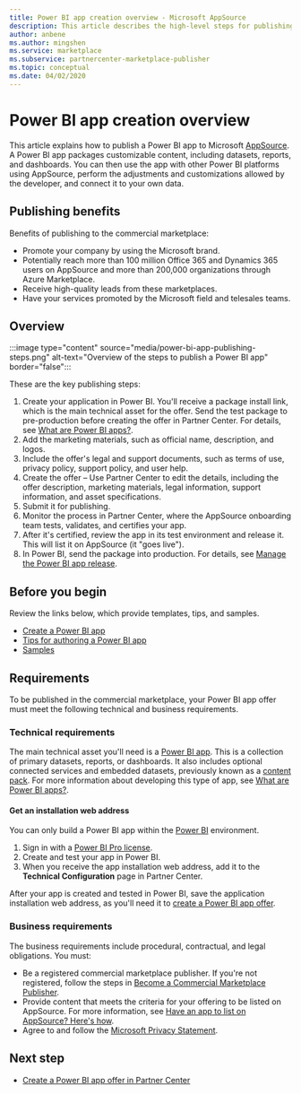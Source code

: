 ```yaml
---
title: Power BI app creation overview - Microsoft AppSource
description: This article describes the high-level steps for publishing a Power BI app to Microsoft AppSource. The technical and business requirements your Power BI app must meet to be published to the commercial marketplace are also provided.
author: anbene
ms.author: mingshen
ms.service: marketplace 
ms.subservice: partnercenter-marketplace-publisher
ms.topic: conceptual
ms.date: 04/02/2020
---
```


# Power BI app creation overview

This article explains how to publish a Power BI app to Microsoft [AppSource](https://appsource.microsoft.com/). A Power BI app packages customizable content, including datasets, reports, and dashboards. You can then use the app with other Power BI platforms using AppSource, perform the adjustments and customizations allowed by the developer, and connect it to your own data.

## Publishing benefits

Benefits of publishing to the commercial marketplace:

- Promote your company by using the Microsoft brand.
- Potentially reach more than 100 million Office 365 and Dynamics 365 users on AppSource and more than 200,000 organizations through Azure Marketplace.
- Receive high-quality leads from these marketplaces.
- Have your services promoted by the Microsoft field and telesales teams.

## Overview

:::image type="content" source="media/power-bi-app-publishing-steps.png" alt-text="Overview of the steps to publish a Power BI app" border="false":::

These are the key publishing steps:

1. Create your application in Power BI. You'll receive a package install link, which is the main technical asset for the offer. Send the test package to pre-production before creating the offer in Partner Center. For details, see [What are Power BI apps?](https://docs.microsoft.com/power-bi/service-template-apps-overview).
2. Add the marketing materials, such as official name, description, and logos.
3. Include the offer's legal and support documents, such as terms of use, privacy policy, support policy, and user help.
4. Create the offer – Use Partner Center to edit the details, including the offer description, marketing materials, legal information, support information, and asset specifications.
5. Submit it for publishing.
6. Monitor the process in Partner Center, where the AppSource onboarding team tests, validates, and certifies your app.
7. After it's certified, review the app in its test environment and release it. This will list it on AppSource (it "goes live").
8. In Power BI, send the package into production. For details, see [Manage the Power BI app release](https://docs.microsoft.com/power-bi/service-template-apps-create#manage-the-template-app-release).

## Before you begin

Review the links below, which provide templates, tips, and samples.

- [Create a Power BI app](https://docs.microsoft.com/power-bi/service-template-apps-create)
- [Tips for authoring a Power BI app](https://docs.microsoft.com/power-bi/service-template-apps-tips)
- [Samples](https://docs.microsoft.com/power-bi/service-template-apps-samples)

## Requirements

To be published in the commercial marketplace, your Power BI app offer must meet the following technical and business requirements.

### Technical requirements

The main technical asset you'll need is a [Power BI app](https://go.microsoft.com/fwlink/?linkid=2028636). This is a collection of primary datasets, reports, or dashboards. It also includes optional connected services and embedded datasets, previously known as a [content pack](https://docs.microsoft.com/power-bi/service-organizational-content-pack-introduction). For more information about developing this type of app, see [What are Power BI apps?](https://go.microsoft.com/fwlink/?linkid=2028636).

#### Get an installation web address

You can only build a Power BI app within the [Power BI](https://powerbi.microsoft.com/) environment.

1. Sign in with a [Power BI Pro license](https://docs.microsoft.com/power-bi/service-admin-purchasing-power-bi-pro).
2. Create and test your app in Power BI.
3. When you receive the app installation web address, add it to the **Technical Configuration** page in Partner Center.

After your app is created and tested in Power BI, save the application installation web address, as you'll need it to [create a Power BI app offer](https://docs.microsoft.com/azure/marketplace/partner-center-portal/create-power-bi-app-offer).

### Business requirements

The business requirements include procedural, contractual, and legal obligations. You must:

- Be a registered commercial marketplace publisher. If you're not registered, follow the steps in [Become a Commercial Marketplace Publisher](https://docs.microsoft.com/azure/marketplace/become-publisher).
- Provide content that meets the criteria for your offering to be listed on AppSource. For more information, see [Have an app to list on AppSource? Here's how](https://appsource.microsoft.com/blogs/have-an-app-to-list-on-appsource-here-s-how).
- Agree to and follow the [Microsoft Privacy Statement](https://privacy.microsoft.com/privacystatement).

## Next step

- [Create a Power BI app offer in Partner Center](https://docs.microsoft.com/azure/marketplace/partner-center-portal/create-power-bi-app-offer)
